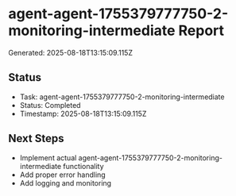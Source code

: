 # agent-agent-1755379777750-2-monitoring-intermediate Report

Generated: 2025-08-18T13:15:09.115Z

## Status
- Task: agent-agent-1755379777750-2-monitoring-intermediate
- Status: Completed
- Timestamp: 2025-08-18T13:15:09.115Z

## Next Steps
- Implement actual agent-agent-1755379777750-2-monitoring-intermediate functionality
- Add proper error handling
- Add logging and monitoring
